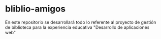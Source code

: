 # bliblio-amigos
En este repositorio se desarrollará todo lo referente al proyecto de gestión de biblioteca para la experiencia educativa "Desarrollo de aplicaciones web"
